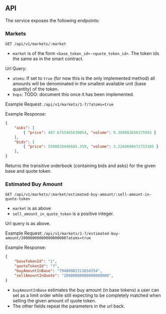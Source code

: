 ## API

The service exposes the following endpoints:

### Markets

`GET /api/v1/markets/:market`

* `market` is of the form `<base_token_id>-<quote_token_id>`. The token ids the same as in the smart contract.

Url Query:
* `atoms`: If set to `true` (for now this is the only implemented method) all amounts will be denominated in the smallest available unit (base quantity) of the token.
* `hops`: TODO: document this once it has been implemented.

Example Request: `/api/v1/markets/1-7/?atoms=true`

Example Response:

```json
{
    "asks": [
        { "price": 407.6755405630054, "volume": 9.389082650375993 }
    ],
    "bids": [
        { "price": 5508028446685.359, "volume": 3.2264600472733105 }
    ],
}
```

Returns the transitive orderbook (containing bids and asks) for the given base and quote token.

### Estimated Buy Amount

`GET /api/v1/markets/:market/estimated-buy-amount/:sell-amount-in-quote-token`

* `market` is as above
* `sell_amount_in_quote_token` is a positive integer.

Url query is as above.

Example Request: `/api/v1/markets/1-7/estimated-buy-amount/20000000000000000000?atoms=true`

Example Response:

```json
{
    "baseTokenId": "1",
    "quoteTokenId": "7",
    "buyAmountInBase": "79480982311034354",
    "sellAmountInQuote": "20000000000000000000",
}
```

* `buyAmountInBase` estimates the buy amount (in base tokens) a user can set as a limit order while still expecting to be completely matched when selling the given amount of quote token.
* The other fields repeat the parameters in the url back.
